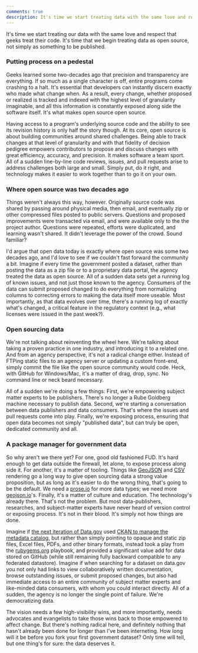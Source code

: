 ```yaml
---
comments: true
description: It's time we start treating data with the same love and respect that geeks treat their code.
---
```


It's time we start treating our data with the same love and respect that geeks treat their code. It's time that we begin treating data as open source, not simply as something to be published.

### Putting process on a pedestal

Geeks learned some two-decades ago that precision and transparency are everything. If so much as a single character is off, entire programs come crashing to a halt. It's essential that developers can instantly discern exactly who made what change when. As a result, every change, whether proposed or realized is tracked and indexed with the highest level of granularity imaginable, and all this information is constantly exposed along side the software itself. It's what makes open source open source.

Having access to a program's underlying source code and the ability to see its revision history is only half the story though. At its core, open source is about building communities around shared challenges. Being able to track changes at that level of granularity and with that fidelity of decision pedigree empowers contributors to propose and discuss changes with great efficiency, accuracy, and precision. It makes software a team sport. All of a sudden line-by-line code reviews, issues, and pull requests arise to address challenges both large and small. Simply put, do it right, and technology makes it easier to work together than to go it on your own.

### Where open source was two decades ago

Things weren't always this way, however. Originally source code was shared by passing around physical media, then email, and eventually zip or other compressed files posted to public servers. Questions and proposed improvements were transacted via email, and were available only to the the project author. Questions were repeated, efforts were duplicated, and learning wasn't shared. It didn't leverage the power of the crowd. Sound familiar?

I'd argue that open data today is exactly where open source was some two decades ago, and I'd love to see if we couldn't fast forward the community a bit. Imagine if every time the government posted a dataset, rather than posting the data as a zip file or to a proprietary data portal, the agency treated the data as open source. All of a sudden data sets get a running log of known issues, and not just those known to the agency. Consumers of the data can submit proposed changed to do everything from normalizing columns to correcting errors to making the data itself more useable. Most importantly, as that data evolves over time, there's a running log of exactly what's changed, a critical feature in the regulatory context (e.g., what licenses were issued in the past week?).

### Open sourcing data

We're not talking about reinventing the wheel here. We're talking about taking a proven practice in one industry, and introducing it to a related one. And from an agency perspective, it's not a radical change either. Instead of FTPing static files to an agency server or updating a custom front-end, simply commit the file like the open source community would code. Heck, with GitHub for Windows/Mac, it's a matter of drag, drop, sync. No command line or neck beard necessary.

All of a sudden we're doing a few things: First, we're empowering subject matter experts to be publishers. There's no longer a Rube Goldberg machine necessary to publish data. Second, we're starting a conversation between data publishers and data consumers. That's where the issues and pull requests come into play. Finally, we're exposing process, ensuring that open data becomes not simply "published data", but can truly be open, dedicated community and all.

### A package manager for government data

So why aren't we there yet? For one, good old fashioned FUD. It's hard enough to get data outside the firewall, let alone, to expose process along side it. For another, it's a matter of tooling. Things like [GeoJSON](https://help.github.com/articles/mapping-geojson-files-on-github) and [CSV](https://help.github.com/articles/rendering-csv-and-tsv-data) rendering go a long way to give open sourcing data a strong value proposition, but as long as it's easier to do the wrong thing, that's going to be the default. We need a [prose.io](http://prose.io) for more data types; we need more [geojson.io](http://geojson.io)'s. Finally, it's a matter of culture and education. The technology's already there. That's not the problem. But most data-publishers, researches, and subject-matter experts have never heard of version control or exposing process. It's not in their blood. It's simply not how things are done.

Imagine if [the next iteration of Data.gov](http://next.data.gov) used [CKAN to manage the metadata catalog](http://www.data.gov/blog/ckan-horizon-datagov-20), but rather than simply pointing to opaque and static zip files, Excel files, PDFs, and other binary formats, instead took a play from the [rubygems.org](http://rubygems.org) playbook, and provided a significant value add for data stored on GitHub (while still remaining fully backward compatible to any federated datastore). Imagine if when searching for a dataset on data.gov you not only had links to view collaboratively written documentation, browse outstanding issues, or submit proposed changes, but also had immediate access to an entire community of subject matter experts and like-minded data consumers, with whom you could interact directly. All of a sudden, the agency is no longer the single point of failure. We're democratizing data.

The vision needs a few high-visibility wins, and more importantly, needs advocates and evangelists to take those wins back to those empowered to affect change. But there's nothing radical here, and definitely nothing that hasn't already been done for longer than I've been interneting. How long will it be before you fork your first government dataset? Only time will tell, but one thing's for sure: the data deserves it.
